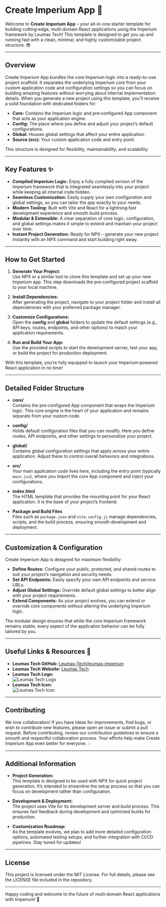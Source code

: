 # Create Imperium App 🚀

Welcome to **Create Imperium App** – your all-in-one starter template for building cutting‑edge, multi‑domain React applications using the Imperium framework by Leumas Tech! This template is designed to get you up and running fast with a clean, minimal, and highly customizable project structure. 😎

---

## Overview

Create Imperium App bundles the core Imperium logic into a ready-to-use project scaffold. It separates the underlying Imperium core from your custom application code and configuration settings so you can focus on building amazing features without worrying about internal implementation details. When you generate a new project using this template, you'll receive a solid foundation with dedicated folders for:

- **Core:** Contains the Imperium logic and pre‑configured App component that acts as your application engine.
- **Config:** The place where you define and adjust your project’s default configurations.
- **Global:** Houses global settings that affect your entire application.
- **Source (src):** Your custom application code and entry point.

This structure is designed for flexibility, maintainability, and scalability.

---

## Key Features ✨

- **Compiled Imperium Logic:** Enjoy a fully compiled version of the Imperium framework that is integrated seamlessly into your project while keeping all internal code hidden.
- **Seamless Customization:** Easily supply your own configuration and global settings, so you can tailor the app exactly to your needs.
- **Modern Tooling:** Built with Vite and React for a lightning‑fast development experience and smooth build process.
- **Modular & Extensible:** A clear separation of core logic, configuration, and global settings makes it simple to extend and maintain your project over time.
- **Instant Project Generation:** Ready for NPX – generate your new project instantly with an NPX command and start building right away.

---

## How to Get Started

1. **Generate Your Project:**  
   Use NPX or a similar tool to clone this template and set up your new Imperium app. This step downloads the pre‑configured project scaffold to your local machine.

2. **Install Dependencies:**  
   After generating the project, navigate to your project folder and install all dependencies with your preferred package manager.

3. **Customize Configurations:**  
   Open the **config** and **global** folders to update the default settings (e.g., API keys, routes, endpoints, and other options) to match your application requirements.

4. **Run and Build Your App:**  
   Use the provided scripts to start the development server, test your app, or build the project for production deployment.

With this template, you’re fully equipped to launch your Imperium‑powered React application in no time!

---

## Detailed Folder Structure

- **core/**  
  Contains the pre‑configured App component that wraps the Imperium logic. This core engine is the heart of your application and remains separate from your custom code.

- **config/**  
  Holds default configuration files that you can modify. Here you define routes, API endpoints, and other settings to personalize your project.

- **global/**  
  Contains global configuration settings that apply across your entire application. Adjust these to control overall behaviors and integrations.

- **src/**  
  Your main application code lives here, including the entry point (typically `main.jsx`), where you import the core App component and inject your configurations.

- **index.html**  
  The HTML template that provides the mounting point for your React application. It is the base of your project’s frontend.

- **Package and Build Files**  
  Files such as `package.json` and `vite.config.js` manage dependencies, scripts, and the build process, ensuring smooth development and deployment.

---

## Customization & Configuration

Create Imperium App is designed for maximum flexibility:
- **Define Routes:** Configure your public, protected, and shared routes to suit your project’s navigation and security needs.
- **Set API Endpoints:** Easily specify your own API endpoints and service URLs.
- **Adjust Global Settings:** Override default global settings to better align with your project requirements.
- **Extend Components:** As your project evolves, you can extend or override core components without altering the underlying Imperium logic.

The modular design ensures that while the core Imperium framework remains stable, every aspect of the application behavior can be fully tailored by you.

---

## Useful Links & Resources 🔗

- **Leumas Tech GitHub:** [Leumas-Tech/leumas-imperium](https://github.com/Leumas-Tech/leumas-imperium)
- **Leumas Tech Website:** [Leumas Tech](https://leumas.tech)
- **Leumas Tech Logo:**  
  ![Leumas Tech Logo](https://res.cloudinary.com/dx25lltre/image/upload/v1707175639/Leumas/LEUMAS_Tech_Logo_500x500_bvg8wu.png)
- **Leumas Tech Icon:**  
  ![Leumas Tech Icon](https://res.cloudinary.com/dx25lltre/image/upload/v1707176122/Leumas/2_t6ap9y.svg)

---

## Contributing

We love collaboration! If you have ideas for improvements, find bugs, or wish to contribute new features, please open an issue or submit a pull request. Before contributing, review our contribution guidelines to ensure a smooth and respectful collaboration process. Your efforts help make Create Imperium App even better for everyone. 💡

---

## Additional Information

- **Project Generation:**  
  This template is designed to be used with NPX for quick project generation. It’s intended to streamline the setup process so that you can focus on development rather than configuration.
  
- **Development & Deployment:**  
  The project uses Vite for its development server and build process. This ensures fast feedback during development and optimized builds for production.
  
- **Customization Roadmap:**  
  As the template evolves, we plan to add more detailed configuration options, automated testing setups, and further integration with CI/CD pipelines. Stay tuned for updates!

---

## License

This project is licensed under the MIT License. For full details, please see the LICENSE file included in the repository.

---

Happy coding and welcome to the future of multi‑domain React applications with Imperium! 🎉
